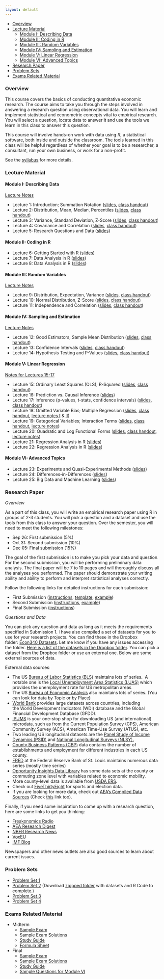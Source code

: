 ```yaml
---
layout: default
---
```


<link rel="stylesheet" href="{{ '/assets/css/custom.css' | relative_url }}">

- [Overview](#overview)
- [Lecture Material](#lecture-material)
  - [Module I: Describing Data](#module-i-describing-data)
  - [Module II: Coding in R](#module-ii-coding-in-r)
  - [Module III: Random Variables](#module-iii-random-variables)
  - [Module IV: Sampling and Estimation](#module-iv-sampling-and-estimation)
  - [Module V: Linear Regression](#module-v-linear-regression)
  - [Module VI: Advanced Topics](#module-vi-advanced-topics)
- [Research Paper](#research-paper)
- [Problem Sets](#problem-sets)
- [Exams Related Material](#exams-related-material)

### Overview

This course covers the basics of conducting quantitative economic research. The course aims to take you through the steps involved in answering a research question using observational data. You will learn and implement statistical and econometric concepts vital to empirical research. You will select a question, locate data to answer it and use the tools we learn in this class to answer this question.

This course will involve hands-on work with data using *R*, a statistical software, both inside and outside the classroom. The tools learned in this class will be helpful regardless of whether your goal is to be a researcher, a consultant, run your own business, or work for a non-profit.

See the [syllabus](Syllabus/Econ%20340%20Syllabus.pdf) for more details.

### Lecture Material

#### Module I: Describing Data 

[Lecture Notes](Notes/Module1-Intro-and-Describing-Data/Describing-Data.pdf)

- Lecture 1: Introduction; Summation Notation ([slides](Lectures/Lecture%201/Slides1.pdf), [class handout](Lectures/Lecture%201/ClassHandout1.pdf))
- Lecture 2: Distribution, Mean, Median, Percentiles ([slides](Lectures/Lecture%202/Slides2.pdf), [class handout](Lectures/Lecture%202/ClassHandout2.pdf))
- Lecture 3: Variance, Standard Deviation, Z-Score ([slides](Lectures/Lecture%203/Slides3.pdf), [class handout](Lectures/Lecture%203/ClassHandout3.pdf))
- Lecture 4: Covariance and Correlation ([slides](Lectures/Lecture%204/Slides4.pdf), [class handout](Lectures/Lecture%204/ClassHandout4.pdf))
- Lecture 5: Research Questions and Data ([slides](Lectures/Lecture%205/Slides5.pdf))

#### Module II: Coding in R
- Lecture 6: Getting Started with R ([slides](Lectures/Lecture%206-8/Slides6.pdf))
- Lecture 7: Data Analysis in R ([slides](Lectures/Lecture%206-8/Slides7.pdf))
- Lecture 8: Data Analysis in R ([slides](Lectures/Lecture%206-8/Slides8.pdf))

#### Module III: Random Variables

[Lecture Notes](Notes/Module3-Random-Variables/Random-Variables.pdf)

- Lecture 9: Distribution, Expectation, Variance ([slides](Lectures/Lecture%209/Slides9.pdf), [class handout](Lectures/Lecture%209/ClassHandout9.pdf))
- Lecture 10: Normal Distribution, Z-Score ([slides](Lectures/Lecture%2010/Slides10.pdf), [class handout](Lectures/Lecture%2010/ClassHandout10.pdf))
- Lecture 11: Independence and Correlation ([slides](Lectures/Lecture%2011/Slides11.pdf), [class handout](Lectures/Lecture%2011/ClassHandout11.pdf))

#### Module IV: Sampling and Estimation

[Lecture Notes](Notes/Module4-Sampling-and-Estimation/Sampling-and-Estimation.pdf)

- Lecture 12: Good Estimators, Sample Mean Distribution ([slides](Lectures/Lecture%2012/Slides12.pdf), [class handout](Lectures/Lecture%2012/ClassHandout12.pdf))
- Lecture 13: Confidence Intervals ([slides](Lectures/Lecture%2013/Slides13.pdf), [class handout](Lectures/Lecture%2013/ClassHandout13.pdf))
- Lecture 14: Hypothesis Testing and P-Values ([slides](Lectures/Lecture%2014/Slides14.pdf), [class handout](Lectures/Lecture%2014/ClassHandout14.pdf))

#### Module V: Linear Regression

[Notes for Lectures 15-17](Notes/Module5-Linear-Regression/Simple-Linear-Regression.pdf)

- Lecture 15: Ordinary Least Squares (OLS); R-Squared ([slides](Lectures/Lecture%2015/Slides15.pdf), [class handout](Lectures/Lecture%2015/ClassHandout15.pdf)) 
- Lecture 16: Prediction vs. Causal Inference ([slides](Lectures/Lecture%2016/Slides16.pdf))
- Lecture 17: Inference (p-values, t-stats, confidence intervals) ([slides](Lectures/Lecture%2017/Slides17.pdf), [class handout](Lectures/Lecture%2017/ClassHandout17.pdf))
- Lecture 18: Omitted Variable Bias; Multiple Regression ([slides](Lectures/Lecture%2018/Slides18.pdf), [class handout](Lectures/Lecture%2018/ClassHandout18.pdf), [lecture notes I](Notes/Module5-Linear-Regression/Omitted-Variable-Bias.pdf) & [II](Notes/Module5-Linear-Regression/Multiple-Linear-Regression.pdf))
- Lecture 19: Categorical Variables; Interaction Terms ([slides](Lectures/Lecture%2019/Slides19.pdf), [class handout](Lectures/Lecture%2019/ClassHandout19.pdf), [lecture notes](Notes/Module5-Linear-Regression/Dummy-Variables-and-Interaction-Terms.pdf))
- Lecture 20: Quadratic and Log Functional Forms ([slides](Lectures/Lecture%2020/Slides20.pdf), [class handout](Lectures/Lecture%2020/ClassHandout20.pdf), [lecture notes](Notes/Module5-Linear-Regression/Functional-Forms.pdf))
- Lecture 21: Regression Analysis in R ([slides](Lectures/Lecture%2021-22/Slides21.pdf))
- Lecture 22: Regression Analysis in R ([slides](Lectures/Lecture%2021-22/Slides22.pdf))

#### Module VI: Advanced Topics
- Lecture 23: Experiments and Quasi-Experimental Methods ([slides](Lectures/Lecture%2023/Slides23.pdf))
- Lecture 24: Differences-in-Differences ([slides](Lectures/Lecture%2024/Slides24.pdf))
- Lecture 25: Big Data and Machine Learning ([slides](Lectures/Lecture%2025/Slides25.pdf))

### Research Paper

*Overview*

As a part of this class, you will write an empirical research paper using R in groups of 2-3 students. You will pick a question and a dataset and use the tools from this class to answer your question. Over the semester, you will need to meet the following milestones: 

- Sep 26: First submission (5%) 
- Oct 31: Second submission (10%)
- Dec 05: Final submission (15%)

The goal of the first submission is to make you pick your data and question. For the second submission, you will be performing preliminary data analysis. The final paper will be 7 to 10 pages and will thoroughly discuss all the analyses you performed. The paper should demonstrate your writing ability and ability to perform and interpret statistical analyses correctly. 

Follow the following links for detailed instructions for each submission: 

- First Submission ([instructions](Research%20Project/Submission%201/Submission%201%20Instructions.pdf), [template](Research%20Project/Submission%201/Submission%201%20Template.pdf), [example](Research%20Project/Submission%201/Submission%201%20Example.pdf)) 
- Second Submission ([instructions](Research%20Project/Submission%202/Submission%202%20Instructions.pdf), [example](Research%20Project/Submission%202/Submission%202%20Example.pdf)) 
- Final Submission ([instructions](Research%20Project/Final%20Submission%20Instructions.pdf))
  

*Questions and Data*

You can pick any question and data as long as it meets the requirements specified in Submission 1. I have also compiled a set of datasets for you to use for your research projects. You can find these in the Dropbox folder: [Econ340 Datasets](https://www.dropbox.com/sh/9x7ac4qwnddl650/AAAP1FdTpFp2rXyZ6t-9-qqTa?dl=0). Let me know if you have any issues accessing the folder. [Here is a list of the datasets in the Dropbox folder](Research%20Project/Datasets%20Summary.pdf). You can pick a dataset from the Dropbox folder or use an external one. Below are some external sources of data. 

External data sources:

- The US [Bureau of Labor Statistics (BLS)](https://www.bls.gov/data/) maintains lots of series.  A notable one is the [Local Unemployment Area Statistics (LUAS)](https://www.bls.gov/lau/tables.htm) which provides the unemployment rate for US metropolitan areas.
- The US [Bureau of Economic Analysis](https://www.bea.gov/data/by-place-us) also maintains lots of series. (You can look for data by Topic or by Place)
- [World Bank](https://databank.worldbank.org/home.aspx) provides large datasets across countries, including the World Development Indicators (WDI) database and the Global Financial Development Database (GFDD). 
- [IPUMS](https://www.ipums.org/) is your one-stop shop for downloading US (and international) microdata, such as from the Current Population Survey (CPS), American Community Survey (ACS), American Time-Use Survey (ATUS), etc.
- Two leading US longitudinal datasets are the [Panel Study of Income Dynamics (PSID)](https://psidonline.isr.umich.edu/) and [National Longitudinal Surveys (NLSY).](https://www.bls.gov/nls/nlsy97.htm)
- [County Business Patterns (CBP)](https://www.census.gov/programs-surveys/cbp.html) data contains the number of establishments and employment for different industries in each US county.
- [FRED](https://fred.stlouisfed.org/) at the Federal Reserve Bank of St. Louis maintains numerous data series (mostly time series)
- [Opportunity Insights Data Library](https://opportunityinsights.org/data/) has some data sets at the county or commuting zone level with variables related to economic mobility. 
- More county-level data is available from [USDA ERS](https://www.ers.usda.gov/data-products/county-level-data-sets/). 
- Check out [FiveThirtyEight](https://data.fivethirtyeight.com/) for sports and election data.
- If you are looking for more data, check out [AEA’s Compiled Data Sources](https://www.aeaweb.org/resources/data) (Check [this](https://www.aeaweb.org/resources/data/us-other-data/us-other-data-more) link too).

Finally, if you need some inspiration to come up with a research question, here are some links to get you thinking:

- [Freakonomics Radio](https://freakonomics.com/series/freakonomics-radio/)
- [AEA Research Digest](https://www.aeaweb.org/research)
- [NBER Research News](https://www.nber.org/nber-news/nber-research-news?page=1&perPage=50)
- [VoxEU](https://cepr.org/voxeu)
- [IMF Blog](https://blogs.imf.org/)

Newspapers and other news outlets are also good sources to learn about current issues.


### Problem Sets

- [Problem Set 1](Problem%20Sets/PS1/PS1.pdf)
- [Problem Set 2](Problem%20Sets/PS2/PS2_Raw/ps2.pdf) (Download [zippped folder](Problem%20Sets/PS2/PS2.zip) with datasets and R Code to complete.)
- [Problem Set 3](Problem%20Sets/PS3/PS3.pdf)
- [Problem Set 4](Problem%20Sets/PS4/PS4.pdf)

### Exams Related Material

- Midterm
  - [Sample Exam](Exams/Midterm/midterm_sample.pdf)
  - [Sample Exam Solutions](Exams/Midterm/midterm_sample_solutions.pdf)
  - [Study Guide](Exams/Midterm/midterm_study_guide.pdf)
  - [Formula Sheet](Exams/Midterm/midterm_formula_sheet.pdf)
- Final
  - [Sample Exam](Exams/Final/final_sample.pdf)
  - [Sample Exam Solutions](Exams/Final/final_sample_solution.pdf)
  - [Study Guide](Exams/Final/final_study_guide.pdf)
  - [Sample Questions for Module VI](Exams/Final/sample_questions_add_topics.pdf)

```

```